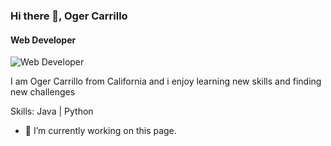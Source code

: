 ### Hi there 👋, Oger Carrillo
#### Web Developer
![Web Developer](https://arturssmirnovs.github.io/github-profile-readme-generator/images/banner.png)

I am Oger Carrillo from California and i enjoy learning new skills and finding new challenges

Skills: Java | Python

- 🔭 I’m currently working on this page. 




